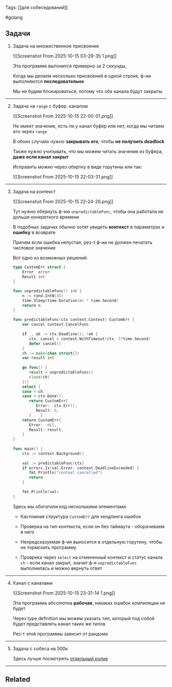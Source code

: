 Tags: [[для собеседований]]

#golang 



## Задачи



1. Задача на множественное присвоение

	![[Screenshot From 2025-10-15 03-29-35 1.png]]
	
	
	Эта программа выпонится примерно за 2 секунды,  
	
	Когда мы делаем несколько присвоений в одной строке, ф-ии выполняются **последовательно**
	
	
	Мы не будем блокироваться, потому что оба канала будут закрыты


---


2. Задача на `range` с буфер. каналом

	![[Screenshot From 2025-10-15 22-00-01.png]]
	
	
	Не имеет значение, есть ли у канал буфер или нет, когда мы читаем его через `range`
	
	В обоих случаях нужно **закрывать его**, чтобы **не получить deadlock**
	
	Также нужно учитывать, что мы можем читать значения из буфера, **даже если канал закрыт**
	
	
	Исправить можно через обертку в виде горутины или так:
	
	![[Screenshot From 2025-10-15 22-03-31.png]]


---


3. Задача на контекст 

	![[Screenshot From 2025-10-15 22-24-26.png]]
	
	Тут нужно обернуть ф-ию `unpredictableFunc`, чтобы она работала не дольше конкретного времени
	
	
	В подобных задачах обычно хотят увидеть **контекст** в параметрах и **ошибку** в возврате
	
	Причем если ошибка непустая, рез-т ф-ии не должен печатать числовое значение
	
	
	
	Вот одно из возможных решений:
	
	```go
	type CustomErr struct {  
	    Error  error  
	    Result int  
	}  
	  
	func unpredictableFunc() int {  
	    n := rand.IntN(40)  
	    time.Sleep(time.Duration(n) * time.Second)  
	    return n  
	}  
	  
	func predictableFunc(ctx context.Context) CustomErr {  
	    var cancel context.CancelFunc  
	  
	    if _, ok := ctx.Deadline(); !ok {  
	       ctx, cancel = context.WithTimeout(ctx, 5*time.Second)  
	       defer cancel()  
	    }  
	    ch := make(chan struct{})  
	    var result int  
	  
	    go func() {  
	       result = unpredictableFunc()  
	       close(ch)  
	    }()  
	    select {  
	    case <-ch:  
	    case <-ctx.Done():  
	       return CustomErr{  
	          Error:  ctx.Err(),  
	          Result: 0,  
	       }    }  
	    return CustomErr{  
	       Error:  nil,  
	       Result: result,  
	    }
	}  
	  
	func main() {  
	    ctx := context.Background()  
	  
	    val := predictableFunc(ctx)  
	    if errors.Is(val.Error, context.DeadlineExceeded) {  
	       fmt.Println("context cancelled")  
	       return  
	    }  
	  
	    fmt.Println(val)  
	}
	```
	
	Здесь мы обогатили код несколькими элементами:
	
	- Кастомная структура `CustomErr` для хендлинга ошибок
	  
	- Проверка на тип контекста; если он без таймаута - оборачиваем в него
	  
	- Непредсказуемая ф-ия выносится в отдельную горутину, чтобы не тормозить программу
	  
	- Проврека через `select` на отмененный контекст и статус канала `ch` - если канал закрыт, значит ф-я `unpredictableFunc` выполнилась и можно вернуть ответ 


---


4. Канал с каналами

	![[Screenshot From 2025-10-15 23-31-14 1.png]]
	
	
	Эта программа абсолютна **рабочая**, никаких ошибок компиляции не будет
	
	Через type definition мы можем указать тип, который под собой будет представлять канал таких же типов
	
	
	
	Рез-т этой программы зависит от рандома


---


5. Задача с собеса на 500к

	Здесь лучше посмотреть [отдельный ролик](https://www.youtube.com/watch?v=wZCLVt_5-4c)


---


## Related


